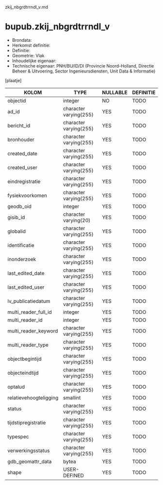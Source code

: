 zkij_nbgrdtrrndl_v.md

# bupub.zkij_nbgrdtrrndl_v


* Brondata: 
* Herkomst definitie: 
* Definitie: 
* Geometrie: Vlak
* Inhoudelijke eigenaar: 
* Technische eigenaar: PNH/BU/ID/DI (Provincie Noord-Holland, Directie Beheer & Uitvoering, Sector Ingenieursdiensten, Unit Data & Informatie)

[plaatje]


|KOLOM                            |TYPE                       |NULLABLE|DEFINITIE|
|------                           |----                       |-----   |-----    |
|objectid                         |integer                    |NO      |TODO|
|ad_id                            |character varying(255)     |YES     |TODO|
|bericht_id                       |character varying(255)     |YES     |TODO|
|bronhouder                       |character varying(255)     |YES     |TODO|
|created_date                     |character varying(255)     |YES     |TODO|
|created_user                     |character varying(255)     |YES     |TODO|
|eindregistratie                  |character varying(255)     |YES     |TODO|
|fysiekvoorkomen                  |character varying(255)     |YES     |TODO|
|geodb_oid                        |integer                    |YES     |TODO|
|gisib_id                         |character varying(20)      |YES     |TODO|
|globalid                         |character varying(255)     |YES     |TODO|
|identificatie                    |character varying(255)     |YES     |TODO|
|inonderzoek                      |character varying(255)     |YES     |TODO|
|last_edited_date                 |character varying(255)     |YES     |TODO|
|last_edited_user                 |character varying(255)     |YES     |TODO|
|lv_publicatiedatum               |character varying(255)     |YES     |TODO|
|multi_reader_full_id             |integer                    |YES     |TODO|
|multi_reader_id                  |integer                    |YES     |TODO|
|multi_reader_keyword             |character varying(255)     |YES     |TODO|
|multi_reader_type                |character varying(255)     |YES     |TODO|
|objectbegintijd                  |character varying(255)     |YES     |TODO|
|objecteindtijd                   |character varying(255)     |YES     |TODO|
|optalud                          |character varying(255)     |YES     |TODO|
|relatievehoogteligging           |smallint                   |YES     |TODO|
|status                           |character varying(255)     |YES     |TODO|
|tijdstipregistratie              |character varying(255)     |YES     |TODO|
|typespec                         |character varying(255)     |YES     |TODO|
|verwerkingsstatus                |character varying(255)     |YES     |TODO|
|gdb_geomattr_data                |bytea                      |YES     |TODO|
|shape                            |USER-DEFINED               |YES     |TODO|
